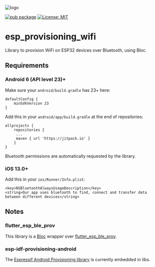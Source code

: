
![logo]

[![pub package][pub_badge]][pub_link]
[![License: MIT][license_badge]][license_link]

# esp_provisioning_wifi

Library to provision WiFi on ESP32 devices over Bluetooth, using Bloc.

## Requirements

### Android 6 (API level 23)+

Make sure your `android/build.gradle` has 23+ here:

```
defaultConfig {
    minSdkVersion 23
}
```

Add this in your `android/app/build.gradle` at the end of repositories:

```
allprojects {
    repositories {
   	 ...
   	 maven { url 'https://jitpack.io' }
    }
}
```

Bluetooth permissions are automatically requested by the library.

### iOS 13.0+


Add this in your `ios/Runner/Info.plist`:
```
<key>NSBluetoothAlwaysUsageDescription</key>
<string>Our app uses bluetooth to find, connect and transfer data between different devices</string>
```

## Notes

### flutter_esp_ble_prov

This library is a [Bloc](https://pub.dev/packages/flutter_bloc) wrapper over [flutter_esp_ble_prov](https://pub.dev/packages/flutter_esp_ble_prov).

### esp-idf-provisioning-android

The [Espressif Android Provisioning library](https://github.com/espressif/esp-idf-provisioning-android) is currently embedded in libs.

[logo]: https://raw.githubusercontent.com/alanmosely/esp_provisioning_wifi/master/logo.png
[pub_badge]: https://img.shields.io/pub/v/esp_provisioning_wifi.svg
[pub_link]: https://pub.dartlang.org/packages/esp_provisioning_wifi
[license_badge]: https://img.shields.io/badge/license-MIT-blue.svg
[license_link]: https://opensource.org/licenses/MIT